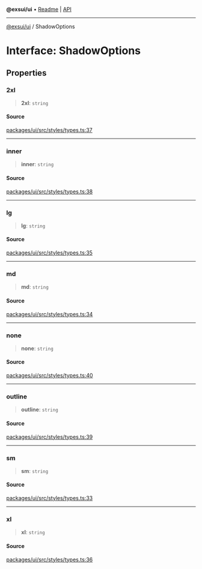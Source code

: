 **@exsui/ui** • [Readme](../README.md) \| [API](../globals.md)

***

[@exsui/ui](../README.md) / ShadowOptions

# Interface: ShadowOptions

## Properties

### 2xl

> **2xl**: `string`

#### Source

[packages/ui/src/styles/types.ts:37](https://github.com/dirheimerb/exsui/blob/c97dab6/packages/ui/src/styles/types.ts#L37)

***

### inner

> **inner**: `string`

#### Source

[packages/ui/src/styles/types.ts:38](https://github.com/dirheimerb/exsui/blob/c97dab6/packages/ui/src/styles/types.ts#L38)

***

### lg

> **lg**: `string`

#### Source

[packages/ui/src/styles/types.ts:35](https://github.com/dirheimerb/exsui/blob/c97dab6/packages/ui/src/styles/types.ts#L35)

***

### md

> **md**: `string`

#### Source

[packages/ui/src/styles/types.ts:34](https://github.com/dirheimerb/exsui/blob/c97dab6/packages/ui/src/styles/types.ts#L34)

***

### none

> **none**: `string`

#### Source

[packages/ui/src/styles/types.ts:40](https://github.com/dirheimerb/exsui/blob/c97dab6/packages/ui/src/styles/types.ts#L40)

***

### outline

> **outline**: `string`

#### Source

[packages/ui/src/styles/types.ts:39](https://github.com/dirheimerb/exsui/blob/c97dab6/packages/ui/src/styles/types.ts#L39)

***

### sm

> **sm**: `string`

#### Source

[packages/ui/src/styles/types.ts:33](https://github.com/dirheimerb/exsui/blob/c97dab6/packages/ui/src/styles/types.ts#L33)

***

### xl

> **xl**: `string`

#### Source

[packages/ui/src/styles/types.ts:36](https://github.com/dirheimerb/exsui/blob/c97dab6/packages/ui/src/styles/types.ts#L36)
